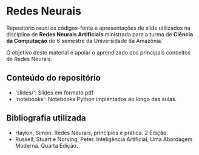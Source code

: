 # Redes Neurais
Repositório reuni os códigos-fonte e apresentações de slide utilizados na disciplina de **Redes Neurais Artificiais** ministrada para a turma de **Ciência da Computação** do 6 semestre da Universidade da Amazônia.

O objetivo deste material é apoiar o aprendizado dos principais conceitos de Redes Neurais. 

## Conteúdo do repositório
* 'slides/': Slides em formato pdf
* 'notebooks': Notebooks Python implentados ao longo das aulas. 

## Bibliografia utilizada 
* Haykin, Simon. Redes Neurais, princípios e prática. 2 Edição.
* Russell, Stuart e Norving, Peter. Inteligência Artificial, Uma Abordagem Moderna. Quarta Edição.
